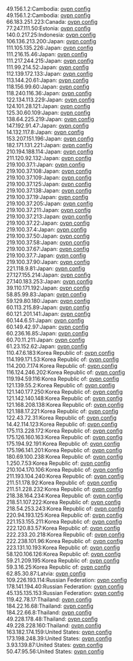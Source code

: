 49.156.1.2:Cambodia: [ovpn config](vpn/49_156_1_2.ovpn)  
49.156.1.2:Cambodia: [ovpn config](vpn/49_156_1_2.ovpn)  
66.183.251.223:Canada: [ovpn config](vpn/66_183_251_223.ovpn)  
77.247.111.50:Estonia: [ovpn config](vpn/77_247_111_50.ovpn)  
140.0.217.25:Indonesia: [ovpn config](vpn/140_0_217_25.ovpn)  
106.136.213.200:Japan: [ovpn config](vpn/106_136_213_200.ovpn)  
111.105.135.226:Japan: [ovpn config](vpn/111_105_135_226.ovpn)  
111.216.15.46:Japan: [ovpn config](vpn/111_216_15_46.ovpn)  
111.217.244.215:Japan: [ovpn config](vpn/111_217_244_215.ovpn)  
111.99.214.52:Japan: [ovpn config](vpn/111_99_214_52.ovpn)  
112.139.172.133:Japan: [ovpn config](vpn/112_139_172_133.ovpn)  
113.144.20.61:Japan: [ovpn config](vpn/113_144_20_61.ovpn)  
118.156.99.60:Japan: [ovpn config](vpn/118_156_99_60.ovpn)  
118.240.116.36:Japan: [ovpn config](vpn/118_240_116_36.ovpn)  
122.134.113.229:Japan: [ovpn config](vpn/122_134_113_229.ovpn)  
124.101.28.121:Japan: [ovpn config](vpn/124_101_28_121.ovpn)  
125.30.60.109:Japan: [ovpn config](vpn/125_30_60_109.ovpn)  
138.64.225.219:Japan: [ovpn config](vpn/138_64_225_219.ovpn)  
147.192.91.47:Japan: [ovpn config](vpn/147_192_91_47.ovpn)  
14.132.117.8:Japan: [ovpn config](vpn/14_132_117_8.ovpn)  
153.207.151.196:Japan: [ovpn config](vpn/153_207_151_196.ovpn)  
182.171.131.221:Japan: [ovpn config](vpn/182_171_131_221.ovpn)  
210.194.188.114:Japan: [ovpn config](vpn/210_194_188_114.ovpn)  
211.120.92.132:Japan: [ovpn config](vpn/211_120_92_132.ovpn)  
219.100.37.1:Japan: [ovpn config](vpn/219_100_37_1.ovpn)  
219.100.37.108:Japan: [ovpn config](vpn/219_100_37_108.ovpn)  
219.100.37.109:Japan: [ovpn config](vpn/219_100_37_109.ovpn)  
219.100.37.125:Japan: [ovpn config](vpn/219_100_37_125.ovpn)  
219.100.37.138:Japan: [ovpn config](vpn/219_100_37_138.ovpn)  
219.100.37.19:Japan: [ovpn config](vpn/219_100_37_19.ovpn)  
219.100.37.205:Japan: [ovpn config](vpn/219_100_37_205.ovpn)  
219.100.37.211:Japan: [ovpn config](vpn/219_100_37_211.ovpn)  
219.100.37.213:Japan: [ovpn config](vpn/219_100_37_213.ovpn)  
219.100.37.22:Japan: [ovpn config](vpn/219_100_37_22.ovpn)  
219.100.37.4:Japan: [ovpn config](vpn/219_100_37_4.ovpn)  
219.100.37.50:Japan: [ovpn config](vpn/219_100_37_50.ovpn)  
219.100.37.58:Japan: [ovpn config](vpn/219_100_37_58.ovpn)  
219.100.37.67:Japan: [ovpn config](vpn/219_100_37_67.ovpn)  
219.100.37.7:Japan: [ovpn config](vpn/219_100_37_7.ovpn)  
219.100.37.90:Japan: [ovpn config](vpn/219_100_37_90.ovpn)  
221.118.9.81:Japan: [ovpn config](vpn/221_118_9_81.ovpn)  
27.127.155.214:Japan: [ovpn config](vpn/27_127_155_214.ovpn)  
27.140.183.253:Japan: [ovpn config](vpn/27_140_183_253.ovpn)  
39.110.171.192:Japan: [ovpn config](vpn/39_110_171_192.ovpn)  
58.85.99.83:Japan: [ovpn config](vpn/58_85_99_83.ovpn)  
59.129.80.180:Japan: [ovpn config](vpn/59_129_80_180.ovpn)  
60.113.215.89:Japan: [ovpn config](vpn/60_113_215_89.ovpn)  
60.121.201.141:Japan: [ovpn config](vpn/60_121_201_141.ovpn)  
60.144.6.51:Japan: [ovpn config](vpn/60_144_6_51.ovpn)  
60.149.42.97:Japan: [ovpn config](vpn/60_149_42_97.ovpn)  
60.236.16.85:Japan: [ovpn config](vpn/60_236_16_85.ovpn)  
60.70.11.211:Japan: [ovpn config](vpn/60_70_11_211.ovpn)  
61.23.152.62:Japan: [ovpn config](vpn/61_23_152_62.ovpn)  
110.47.6.183:Korea Republic of: [ovpn config](vpn/110_47_6_183.ovpn)  
114.199.171.53:Korea Republic of: [ovpn config](vpn/114_199_171_53.ovpn)  
114.200.7.174:Korea Republic of: [ovpn config](vpn/114_200_7_174.ovpn)  
116.124.246.202:Korea Republic of: [ovpn config](vpn/116_124_246_202.ovpn)  
119.194.59.116:Korea Republic of: [ovpn config](vpn/119_194_59_116.ovpn)  
121.139.55.2:Korea Republic of: [ovpn config](vpn/121_139_55_2.ovpn)  
121.140.177.250:Korea Republic of: [ovpn config](vpn/121_140_177_250.ovpn)  
121.142.140.148:Korea Republic of: [ovpn config](vpn/121_142_140_148.ovpn)  
121.168.208.138:Korea Republic of: [ovpn config](vpn/121_168_208_138.ovpn)  
121.188.17.221:Korea Republic of: [ovpn config](vpn/121_188_17_221.ovpn)  
122.43.72.31:Korea Republic of: [ovpn config](vpn/122_43_72_31.ovpn)  
14.42.114.123:Korea Republic of: [ovpn config](vpn/14_42_114_123.ovpn)  
175.113.228.172:Korea Republic of: [ovpn config](vpn/175_113_228_172.ovpn)  
175.126.160.163:Korea Republic of: [ovpn config](vpn/175_126_160_163.ovpn)  
175.194.92.191:Korea Republic of: [ovpn config](vpn/175_194_92_191.ovpn)  
175.196.141.201:Korea Republic of: [ovpn config](vpn/175_196_141_201.ovpn)  
180.69.100.238:Korea Republic of: [ovpn config](vpn/180_69_100_238.ovpn)  
1.250.7.53:Korea Republic of: [ovpn config](vpn/1_250_7_53.ovpn)  
210.104.170.106:Korea Republic of: [ovpn config](vpn/210_104_170_106.ovpn)  
211.193.104.240:Korea Republic of: [ovpn config](vpn/211_193_104_240.ovpn)  
211.51.178.92:Korea Republic of: [ovpn config](vpn/211_51_178_92.ovpn)  
211.51.228.232:Korea Republic of: [ovpn config](vpn/211_51_228_232.ovpn)  
218.38.164.234:Korea Republic of: [ovpn config](vpn/218_38_164_234.ovpn)  
218.51.107.222:Korea Republic of: [ovpn config](vpn/218_51_107_222.ovpn)  
218.54.253.243:Korea Republic of: [ovpn config](vpn/218_54_253_243.ovpn)  
220.94.193.125:Korea Republic of: [ovpn config](vpn/220_94_193_125.ovpn)  
221.153.155.211:Korea Republic of: [ovpn config](vpn/221_153_155_211.ovpn)  
222.120.83.57:Korea Republic of: [ovpn config](vpn/222_120_83_57.ovpn)  
222.233.20.218:Korea Republic of: [ovpn config](vpn/222_233_20_218.ovpn)  
222.238.101.96:Korea Republic of: [ovpn config](vpn/222_238_101_96.ovpn)  
223.131.10.193:Korea Republic of: [ovpn config](vpn/223_131_10_193.ovpn)  
58.120.106.126:Korea Republic of: [ovpn config](vpn/58_120_106_126.ovpn)  
59.21.209.195:Korea Republic of: [ovpn config](vpn/59_21_209_195.ovpn)  
59.3.16.25:Korea Republic of: [ovpn config](vpn/59_3_16_25.ovpn)  
62.85.30.87:Latvia: [ovpn config](vpn/62_85_30_87.ovpn)  
109.226.193.114:Russian Federation: [ovpn config](vpn/109_226_193_114.ovpn)  
178.141.194.40:Russian Federation: [ovpn config](vpn/178_141_194_40.ovpn)  
45.135.135.153:Russian Federation: [ovpn config](vpn/45_135_135_153.ovpn)  
119.42.78.17:Thailand: [ovpn config](vpn/119_42_78_17.ovpn)  
184.22.16.68:Thailand: [ovpn config](vpn/184_22_16_68.ovpn)  
184.22.66.8:Thailand: [ovpn config](vpn/184_22_66_8.ovpn)  
49.228.178.48:Thailand: [ovpn config](vpn/49_228_178_48.ovpn)  
49.228.228.160:Thailand: [ovpn config](vpn/49_228_228_160.ovpn)  
163.182.174.159:United States: [ovpn config](vpn/163_182_174_159.ovpn)  
173.198.248.39:United States: [ovpn config](vpn/173_198_248_39.ovpn)  
3.93.139.87:United States: [ovpn config](vpn/3_93_139_87.ovpn)  
50.47.95.56:United States: [ovpn config](vpn/50_47_95_56.ovpn)  
